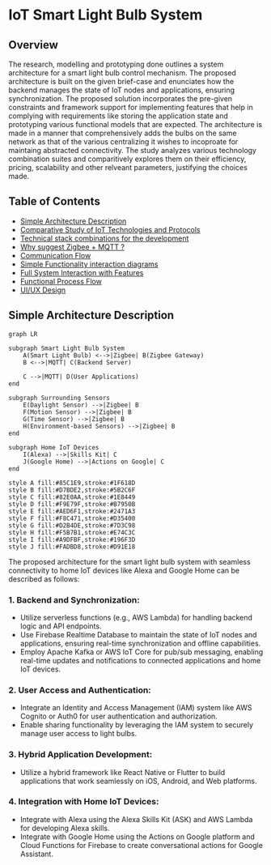# IoT Smart Light Bulb System
## Overview

The research, modelling and prototyping done outlines a system architecture for a smart light bulb control mechanism. The proposed architecture is built on the given brief-case and enunciates how the backend manages the state of IoT nodes and applications, ensuring synchronization. The proposed solution incorporates the pre-given constraints and framework support for implementing features that help in complying with requirements like storing the application state and prototyping various functional models that are expected. The architecture is made in a manner that comprehensively adds the bulbs on the same network as that of the various centralizing it wishes to incoproate for maintaing abstracted connectivity. The study analyzes various technology combination suites and comparitively explores them on their efficiency, pricing, scalability and other relveant parameters, justifying the choices made.

## Table of Contents

- [Simple Architecture Description](#simple-architecture-description)
- [Comparative Study of IoT Technologies and Protocols](#comparative-study-of-iot-technologies-and-protocols)
- [Technical stack combinations for the development](#technical-stack-combinations-for-the-development)
- [Why suggest Zigbee + MQTT ?](#why-suggest-zigbee--mqtt-)
- [Communication Flow](#communication-flow)
- [Simple Functionality interaction diagrams](#simple-functionality-interaction-diagrams)
- [Full System Interaction with Features](#full-system-interaction-with-features)
- [Functional Process Flow](#functional-process-flow)
- [UI/UX Design](#uiux-design)

## Simple Architecture Description

```mermaid
graph LR

subgraph Smart Light Bulb System
    A(Smart Light Bulb) <-->|Zigbee| B(Zigbee Gateway)
    B <-->|MQTT| C(Backend Server)

    C -->|MQTT| D(User Applications)
end

subgraph Surrounding Sensors
    E(Daylight Sensor) -->|Zigbee| B
    F(Motion Sensor) -->|Zigbee| B
    G(Time Sensor) -->|Zigbee| B
    H(Environment-based Sensors) -->|Zigbee| B
end

subgraph Home IoT Devices
    I(Alexa) -->|Skills Kit| C
    J(Google Home) -->|Actions on Google| C
end

style A fill:#85C1E9,stroke:#1F618D
style B fill:#D7BDE2,stroke:#5B2C6F
style C fill:#82E0AA,stroke:#1E8449
style D fill:#F9E79F,stroke:#B7950B
style E fill:#AED6F1,stroke:#2471A3
style F fill:#F8C471,stroke:#D35400
style G fill:#D2B4DE,stroke:#7D3C98
style H fill:#F5B7B1,stroke:#E74C3C
style I fill:#A9DFBF,stroke:#196F3D
style J fill:#FADBD8,stroke:#D91E18
```

The proposed architecture for the smart light bulb system with seamless connectivity to home IoT devices like Alexa and Google Home can be described as follows:

### 1. Backend and Synchronization:

- Utilize serverless functions (e.g., AWS Lambda) for handling backend logic and API endpoints.
- Use Firebase Realtime Database to maintain the state of IoT nodes and applications, ensuring real-time synchronization and offline capabilities.
- Employ Apache Kafka or AWS IoT Core for pub/sub messaging, enabling real-time updates and notifications to connected applications and home IoT devices.

### 2. User Access and Authentication:

- Integrate an Identity and Access Management (IAM) system like AWS Cognito or Auth0 for user authentication and authorization.
- Enable sharing functionality by leveraging the IAM system to securely manage user access to light bulbs.

### 3. Hybrid Application Development:

- Utilize a hybrid framework like React Native or Flutter to build applications that work seamlessly on iOS, Android, and Web platforms.

### 4. Integration with Home IoT Devices:

- Integrate with Alexa using the Alexa Skills Kit (ASK) and AWS Lambda for developing Alexa skills.
- Integrate with Google Home using the Actions on Google platform and Cloud Functions for Firebase to create conversational actions for Google Assistant.

